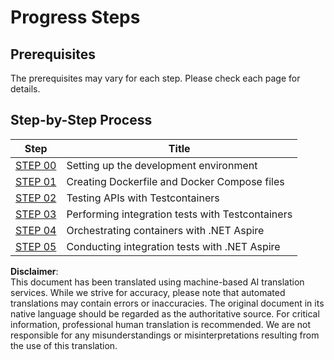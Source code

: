 # Progress Steps

## Prerequisites

The prerequisites may vary for each step. Please check each page for details.

## Step-by-Step Process

| Step                     | Title                                           |
|--------------------------|------------------------------------------------|
| [STEP 00](./step-00.md)  | Setting up the development environment         |
| [STEP 01](./step-01.md)  | Creating Dockerfile and Docker Compose files   |
| [STEP 02](./step-02.md)  | Testing APIs with Testcontainers               |
| [STEP 03](./step-03.md)  | Performing integration tests with Testcontainers |
| [STEP 04](./step-04.md)  | Orchestrating containers with .NET Aspire      |
| [STEP 05](./step-05.md)  | Conducting integration tests with .NET Aspire  |

**Disclaimer**:  
This document has been translated using machine-based AI translation services. While we strive for accuracy, please note that automated translations may contain errors or inaccuracies. The original document in its native language should be regarded as the authoritative source. For critical information, professional human translation is recommended. We are not responsible for any misunderstandings or misinterpretations resulting from the use of this translation.